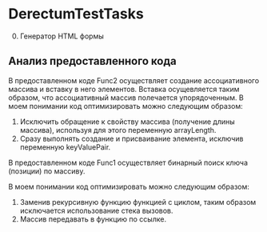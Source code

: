 # DerectumTestTasks

0. Генератор HTML формы

## Анализ предоставленного кода

В предоставленном коде Func2 осуществляет создание ассоциативного массива и вставку в него элементов. Вставка осущевляется таким образом, что ассоциативный массив полeчается упорядоченным.
В моем понимании код оптимизировать можно следующим образом:

1. Исключить обращение к свойству массива (получение длины массива), используя для этого переменную arrayLength.
2. Сразу выполнять создание и присваивание элемента, исключив переменную keyValuePair.

В предоставленном коде Func1 осуществляет бинарный поиск ключа (позиции) по массиву.

В моем понимании код оптимизировать можно следующим образом:

1. Заменив рекурсивную функцию функцией с циклом, таким образом исключается использование стека вызовов.
2. Массив передавать в функцию по ссылке.
